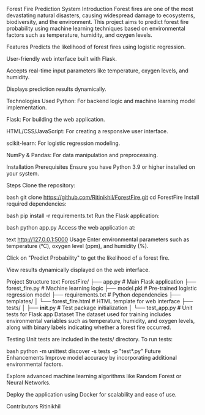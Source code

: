 Forest Fire Prediction System
Introduction
Forest fires are one of the most devastating natural disasters, causing widespread damage to ecosystems, biodiversity, and the environment. This project aims to predict forest fire probability using machine learning techniques based on environmental factors such as temperature, humidity, and oxygen levels.

Features
Predicts the likelihood of forest fires using logistic regression.

User-friendly web interface built with Flask.

Accepts real-time input parameters like temperature, oxygen levels, and humidity.

Displays prediction results dynamically.

Technologies Used
Python: For backend logic and machine learning model implementation.

Flask: For building the web application.

HTML/CSS/JavaScript: For creating a responsive user interface.

scikit-learn: For logistic regression modeling.

NumPy & Pandas: For data manipulation and preprocessing.

Installation
Prerequisites
Ensure you have Python 3.9 or higher installed on your system.

Steps
Clone the repository:

bash
git clone https://github.com/Ritinikhil/ForestFire.git
cd ForestFire
Install required dependencies:

bash
pip install -r requirements.txt
Run the Flask application:

bash
python app.py
Access the web application at:

text
http://127.0.0.1:5000
Usage
Enter environmental parameters such as temperature (°C), oxygen level (ppm), and humidity (%).

Click on "Predict Probability" to get the likelihood of a forest fire.

View results dynamically displayed on the web interface.

Project Structure
text
ForestFire/
├── app.py               # Main Flask application
├── forest_fire.py       # Machine learning logic
├── model.pkl            # Pre-trained logistic regression model
├── requirements.txt     # Python dependencies
├── templates/
│   └── forest_fire.html # HTML template for web interface
├── tests/
│   ├── __init__.py      # Test package initialization
│   └── test_app.py      # Unit tests for Flask app
Dataset
The dataset used for training includes environmental variables such as temperature, humidity, and oxygen levels, along with binary labels indicating whether a forest fire occurred.

Testing
Unit tests are included in the tests/ directory. To run tests:

bash
python -m unittest discover -s tests -p "test*.py"
Future Enhancements
Improve model accuracy by incorporating additional environmental factors.

Explore advanced machine learning algorithms like Random Forest or Neural Networks.

Deploy the application using Docker for scalability and ease of use.

Contributors
Ritinikhil
